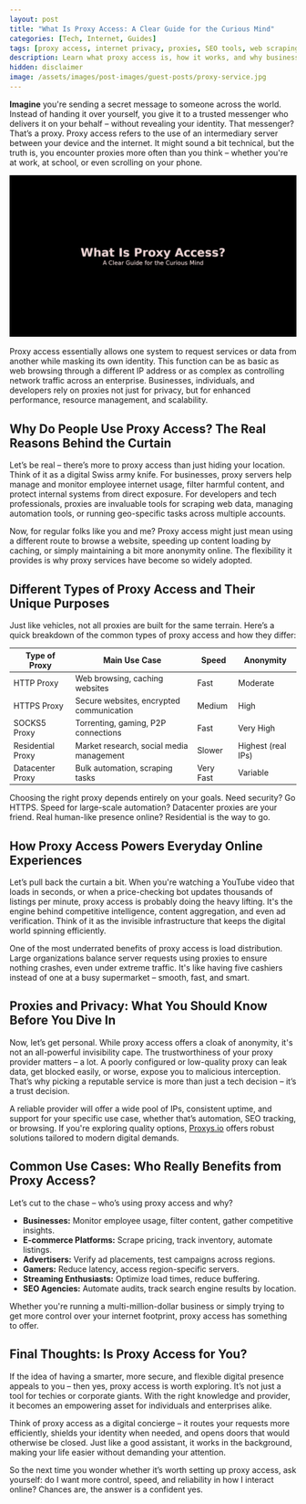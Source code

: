 ```yaml
---
layout: post
title: "What Is Proxy Access: A Clear Guide for the Curious Mind"
categories: [Tech, Internet, Guides]
tags: [proxy access, internet privacy, proxies, SEO tools, web scraping]
description: Learn what proxy access is, how it works, and why businesses, developers, and individuals rely on it for privacy, speed, and performance.
hidden: disclaimer
image: /assets/images/post-images/guest-posts/proxy-service.jpg
---
```


**Imagine** you're sending a secret message to someone across the world. Instead of handing it over yourself, you give it to a trusted messenger who delivers it on your behalf – without revealing your identity. That messenger? That’s a proxy. Proxy access refers to the use of an intermediary server between your device and the internet. It might sound a bit technical, but the truth is, you encounter proxies more often than you think – whether you're at work, at school, or even scrolling on your phone.

![Proxy Server - What and Why featured image](/assets/images/post-images/guest-posts/proxy-service.jpg)

Proxy access essentially allows one system to request services or data from another while masking its own identity. This function can be as basic as web browsing through a different IP address or as complex as controlling network traffic across an enterprise. Businesses, individuals, and developers rely on proxies not just for privacy, but for enhanced performance, resource management, and scalability.

## Why Do People Use Proxy Access? The Real Reasons Behind the Curtain

Let’s be real – there’s more to proxy access than just hiding your location. Think of it as a digital Swiss army knife. For businesses, proxy servers help manage and monitor employee internet usage, filter harmful content, and protect internal systems from direct exposure. For developers and tech professionals, proxies are invaluable tools for scraping web data, managing automation tools, or running geo-specific tasks across multiple accounts.

Now, for regular folks like you and me? Proxy access might just mean using a different route to browse a website, speeding up content loading by caching, or simply maintaining a bit more anonymity online. The flexibility it provides is why proxy services have become so widely adopted.

## Different Types of Proxy Access and Their Unique Purposes

Just like vehicles, not all proxies are built for the same terrain. Here’s a quick breakdown of the common types of proxy access and how they differ:

| Type of Proxy     | Main Use Case                        | Speed       | Anonymity          |
|-------------------|---------------------------------------|-------------|---------------------|
| HTTP Proxy        | Web browsing, caching websites        | Fast        | Moderate            |
| HTTPS Proxy       | Secure websites, encrypted communication | Medium   | High                |
| SOCKS5 Proxy      | Torrenting, gaming, P2P connections   | Fast        | Very High           |
| Residential Proxy | Market research, social media management | Slower   | Highest (real IPs)  |
| Datacenter Proxy  | Bulk automation, scraping tasks       | Very Fast   | Variable            |

Choosing the right proxy depends entirely on your goals. Need security? Go HTTPS. Speed for large-scale automation? Datacenter proxies are your friend. Real human-like presence online? Residential is the way to go.

## How Proxy Access Powers Everyday Online Experiences

Let’s pull back the curtain a bit. When you're watching a YouTube video that loads in seconds, or when a price-checking bot updates thousands of listings per minute, proxy access is probably doing the heavy lifting. It's the engine behind competitive intelligence, content aggregation, and even ad verification. Think of it as the invisible infrastructure that keeps the digital world spinning efficiently.

One of the most underrated benefits of proxy access is load distribution. Large organizations balance server requests using proxies to ensure nothing crashes, even under extreme traffic. It's like having five cashiers instead of one at a busy supermarket – smooth, fast, and smart.

## Proxies and Privacy: What You Should Know Before You Dive In

Now, let’s get personal. While proxy access offers a cloak of anonymity, it's not an all-powerful invisibility cape. The trustworthiness of your proxy provider matters – a lot. A poorly configured or low-quality proxy can leak data, get blocked easily, or worse, expose you to malicious interception. That’s why picking a reputable service is more than just a tech decision – it’s a trust decision.

A reliable provider will offer a wide pool of IPs, consistent uptime, and support for your specific use case, whether that’s automation, SEO tracking, or browsing. If you're exploring quality options, [Proxys.io](https://proxys.io/en) offers robust solutions tailored to modern digital demands.

## Common Use Cases: Who Really Benefits from Proxy Access?

Let’s cut to the chase – who’s using proxy access and why?

- **Businesses:** Monitor employee usage, filter content, gather competitive insights.
- **E-commerce Platforms:** Scrape pricing, track inventory, automate listings.
- **Advertisers:** Verify ad placements, test campaigns across regions.
- **Gamers:** Reduce latency, access region-specific servers.
- **Streaming Enthusiasts:** Optimize load times, reduce buffering.
- **SEO Agencies:** Automate audits, track search engine results by location.

Whether you're running a multi-million-dollar business or simply trying to get more control over your internet footprint, proxy access has something to offer.

## Final Thoughts: Is Proxy Access for You?

If the idea of having a smarter, more secure, and flexible digital presence appeals to you – then yes, proxy access is worth exploring. It’s not just a tool for techies or corporate giants. With the right knowledge and provider, it becomes an empowering asset for individuals and enterprises alike.

Think of proxy access as a digital concierge – it routes your requests more efficiently, shields your identity when needed, and opens doors that would otherwise be closed. Just like a good assistant, it works in the background, making your life easier without demanding your attention.

So the next time you wonder whether it’s worth setting up proxy access, ask yourself: do I want more control, speed, and reliability in how I interact online? Chances are, the answer is a confident yes.
